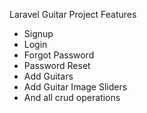 Laravel Guitar Project
Features
- Signup
- Login
- Forgot Password
- Password Reset
- Add Guitars
- Add Guitar Image Sliders
- And all crud operations
